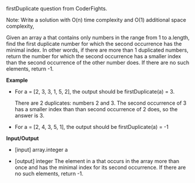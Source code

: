 firstDuplicate question from CoderFights.

Note: Write a solution with O(n) time complexity and O(1) additional space complexity,

Given an array a that contains only numbers in the range from 1 to a.length, find the first duplicate number for which the second occurrence has the minimal index. In other words, if there are more than 1 duplicated numbers, return the number for which the second occurrence has a smaller index than the second occurrence of the other number does. If there are no such elements, return -1.

**Example**

 - For a = [2, 3, 3, 1, 5, 2], the output should be 
    firstDuplicate(a) = 3.
   
   There are 2 duplicates: numbers 2 and 3. The second occurrence of 3
   has a smaller index than than second occurrence of 2 does, so the
   answer is 3.
 - For a = [2, 4, 3, 5, 1], the output should be firstDuplicate(a) = -1


**Input/Output**

 - [input] array.integer a
 
 - [output] integer
   The element in a that occurs in the array more than once and has the
   minimal index for its second occurrence. If there are no such
   elements, return -1.
